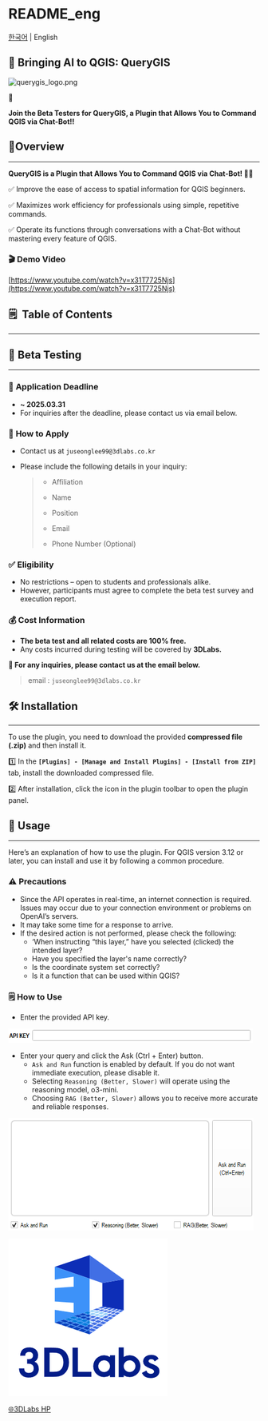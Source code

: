 # README_eng

[한국어](README.md) | English

## 👋 **Bringing AI to QGIS: QueryGIS**

![querygis_logo.png](./asset/querygis_logo.png)

<aside>
📢

**Join the Beta Testers for QueryGIS, a Plugin that Allows You to Command QGIS via Chat-Bot‼️**

</aside>

## 💁Overview

---

**QueryGIS is a Plugin that Allows You to Command QGIS via Chat-Bot! 🤖**🙌

✅ Improve the ease of access to spatial information for QGIS beginners.

✅ Maximizes work efficiency for professionals using simple, repetitive commands.

✅ Operate its functions through conversations with a Chat-Bot without mastering every feature of QGIS.

### **🎬 Demo Video**

[https://www.youtube.com/watch?v=x31T7725Njs](https://www.youtube.com/watch?v=x31T7725Njs)

## 🗒️  **Table of Contents**

---

## 📢 Beta Testing

---

### 📅 **Application Deadline**

- **~ 2025.03.31**
- For inquiries after the deadline, please contact us via email below.

### 📩 **How to Apply**

- Contact us at `juseonglee99@3dlabs.co.kr`
- Please include the following details in your inquiry:
    
    > - Affiliation
    > 
    > 
    > - Name
    > 
    > - Position
    > 
    > - Email
    > 
    > - Phone Number (Optional)
    > 

### ✅ **Eligibility**

- No restrictions – open to students and professionals alike.
- However, participants must agree to complete the beta test survey and execution report.

### 💰 **Cost Information**

- **The beta test and all related costs are 100% free.**
- Any costs incurred during testing will be covered by **3DLabs.**

**📢 For any inquiries, please contact us at the email below.**

> email : `juseonglee99@3dlabs.co.kr`
> 

## 🛠️ Installation

---

To use the plugin, you need to download the provided **compressed file (.zip)** and then install it.

1️⃣ In the **`[Plugins] - [Manage and Install Plugins] - [Install from ZIP]`** tab, install the downloaded compressed file.

2️⃣ After installation, click the icon in the plugin toolbar to open the plugin panel.

## 🚀 Usage

---

Here’s an explanation of how to use the plugin. For QGIS version 3.12 or later, you can install and use it by following a common procedure.

### ⚠️ Precautions

- Since the API operates in real-time, an internet connection is required. Issues may occur due to your connection environment or problems on OpenAI’s servers.
- It may take some time for a response to arrive.
- If the desired action is not performed, please check the following:
    - ‘When instructing “this layer,” have you selected (clicked) the intended layer?
    - Have you specified the layer's name correctly?
    - Is the coordinate system set correctly?
    - Is it a function that can be used within QGIS?

### 🗒️ How to Use

- Enter the provided API key.

![UI_1.png](./assets/UI_1.png)

- Enter your query and click the Ask (Ctrl + Enter) button.
    - `Ask and Run` function is enabled by default. If you do not want immediate execution, please disable it.
    - Selecting `Reasoning (Better, Slower)` will operate using the reasoning model, o3-mini.
    - Choosing `RAG (Better, Slower)` allows you to receive more accurate and reliable responses.

![UI_2.png](./assets/UI_2.png)

![3dlabs_logo.png](./assets/3dlabs_logo.png)

[🌐3DLabs HP](https://www.3dlabs.co.kr/kor/main/main.html)